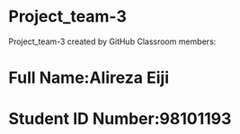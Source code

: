 # Project_team-3
Project_team-3 created by GitHub Classroom
members:
# Full Name:Alireza Eiji 
# Student ID Number:98101193
